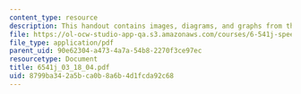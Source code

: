 ```yaml
---
content_type: resource
description: This handout contains images, diagrams, and graphs from the course textbook.
file: https://ol-ocw-studio-app-qa.s3.amazonaws.com/courses/6-541j-speech-communication-spring-2004/8799ba342a5bca0b8a6b4d1fcda92c68_6541j_03_18_04.pdf
file_type: application/pdf
parent_uid: 90e62304-a473-4a7a-54b8-2270f3ce97ec
resourcetype: Document
title: 6541j_03_18_04.pdf
uid: 8799ba34-2a5b-ca0b-8a6b-4d1fcda92c68
---
```

